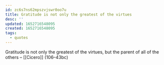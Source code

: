 ```yaml
---
id: zc6s7ns62mpszvjswr0oo7u
title: Gratitude is not only the greatest of the virtues
desc: ''
updated: 1652716548095
created: 1652716548095
tags:
  - quotes
---
```


Gratitude is not only the greatest of the virtues, but the parent of all of the others – [[Cicero]] (106–43bc)


